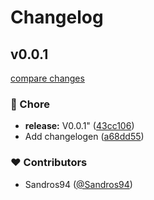 # Changelog


## v0.0.1

[compare changes](https://github.com/sandros94/s94.dev/compare/v0.0.1...v0.0.1)

### 🏡 Chore

- **release:** V0.0.1" ([43cc106](https://github.com/sandros94/s94.dev/commit/43cc106))
- Add changelogen ([a68dd55](https://github.com/sandros94/s94.dev/commit/a68dd55))

### ❤️ Contributors

- Sandros94 ([@Sandros94](http://github.com/Sandros94))

